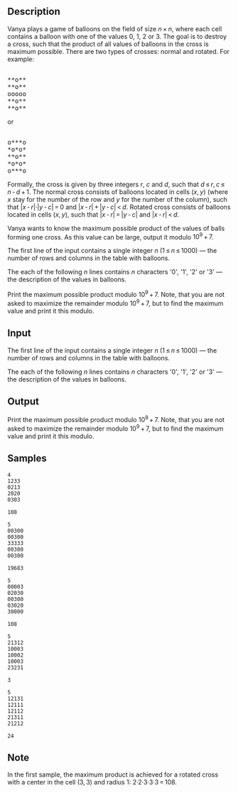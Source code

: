 ## Description

<div><p>Vanya plays a game of balloons on the field of size <span class="tex-span"><i>n</i> × <i>n</i></span>, where each cell contains a balloon with one of the values <span class="tex-span">0</span>, <span class="tex-span">1</span>, <span class="tex-span">2</span> or <span class="tex-span">3</span>. The goal is to destroy a cross, such that the product of all values of balloons in the cross is maximum possible. There are two types of crosses: normal and rotated. For example:</p><pre class="verbatim"><br>**o**<br>**o**<br>ooooo<br>**o**<br>**o**<br></pre><p>or</p><pre class="verbatim"><br>o***o<br>*o*o*<br>**o**<br>*o*o*<br>o***o<br></pre><p>Formally, the cross is given by three integers <span class="tex-span"><i>r</i></span>, <span class="tex-span"><i>c</i></span> and <span class="tex-span"><i>d</i></span>, such that <span class="tex-span"><i>d</i> ≤ <i>r</i>, <i>c</i> ≤ <i>n</i> - <i>d</i> + 1</span>. The normal cross consists of balloons located in cells <span class="tex-span">(<i>x</i>, <i>y</i>)</span> (where <span class="tex-span"><i>x</i></span> stay for the number of the row and <span class="tex-span"><i>y</i></span> for the number of the column), such that <span class="tex-span">|<i>x</i> - <i>r</i>|·|<i>y</i> - <i>c</i>| = 0</span> and <span class="tex-span">|<i>x</i> - <i>r</i>| + |<i>y</i> - <i>c</i>| &lt; <i>d</i></span>. Rotated cross consists of balloons located in cells <span class="tex-span">(<i>x</i>, <i>y</i>)</span>, such that <span class="tex-span">|<i>x</i> - <i>r</i>| = |<i>y</i> - <i>c</i>|</span> and <span class="tex-span">|<i>x</i> - <i>r</i>| &lt; <i>d</i></span>.</p><p>Vanya wants to know the maximum possible product of the values of balls forming one cross. As this value can be large, output it modulo <span class="tex-span">10<sup class="upper-index">9</sup> + 7</span>.</p></div><div class="input-specification"><p>The first line of the input contains a single integer <span class="tex-span"><i>n</i></span> (<span class="tex-span">1 ≤ <i>n</i> ≤ 1000</span>)&nbsp;— the number of rows and columns in the table with balloons.</p><p>The each of the following <span class="tex-span"><i>n</i></span> lines contains <span class="tex-span"><i>n</i></span> characters '<span class="tex-font-style-tt">0</span>', '<span class="tex-font-style-tt">1</span>', '<span class="tex-font-style-tt">2</span>' or '<span class="tex-font-style-tt">3</span>'&nbsp;— the description of the values in balloons.</p></div><div class="output-specification"><p>Print the maximum possible product modulo <span class="tex-span">10<sup class="upper-index">9</sup> + 7</span>. Note, that you are not asked to maximize the remainder modulo <span class="tex-span">10<sup class="upper-index">9</sup> + 7</span>, but to find the maximum value and print it this modulo.</p></div>

## Input

<p>The first line of the input contains a single integer <span class="tex-span"><i>n</i></span> (<span class="tex-span">1 ≤ <i>n</i> ≤ 1000</span>)&nbsp;— the number of rows and columns in the table with balloons.</p><p>The each of the following <span class="tex-span"><i>n</i></span> lines contains <span class="tex-span"><i>n</i></span> characters '<span class="tex-font-style-tt">0</span>', '<span class="tex-font-style-tt">1</span>', '<span class="tex-font-style-tt">2</span>' or '<span class="tex-font-style-tt">3</span>'&nbsp;— the description of the values in balloons.</p>

## Output

<p>Print the maximum possible product modulo <span class="tex-span">10<sup class="upper-index">9</sup> + 7</span>. Note, that you are not asked to maximize the remainder modulo <span class="tex-span">10<sup class="upper-index">9</sup> + 7</span>, but to find the maximum value and print it this modulo.</p>

## Samples

```input1
4
1233
0213
2020
0303

```

```output1
108

```






```input2
5
00300
00300
33333
00300
00300

```

```output2
19683

```






```input3
5
00003
02030
00300
03020
30000

```

```output3
108

```






```input4
5
21312
10003
10002
10003
23231

```

```output4
3

```






```input5
5
12131
12111
12112
21311
21212

```

```output5
24

```




## Note

<p>In the first sample, the maximum product is achieved for a rotated cross with a center in the cell <span class="tex-span">(3, 3)</span> and radius <span class="tex-span">1</span>: <span class="tex-span">2·2·3·3·3 = 108</span>.</p>
